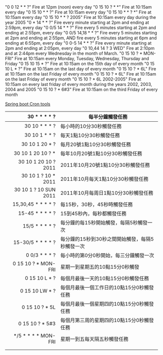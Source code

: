 "0 0 12 * * ?" Fire at 12pm (noon) every day
"0 15 10 ? * *" Fire at 10:15am every day
"0 15 10 * * ?" Fire at 10:15am every day
"0 15 10 * * ? *" Fire at 10:15am every day
"0 15 10 * * ? 2005" Fire at 10:15am every day during the year 2005
"0 * 14 * * ?" Fire every minute starting at 2pm and ending at 2:59pm, every day
"0 0/5 14 * * ?" Fire every 5 minutes starting at 2pm and ending at 2:55pm, every day
"0 0/5 14,18 * * ?" Fire every 5 minutes starting at 2pm and ending at 2:55pm, AND fire every 5 minutes starting at 6pm and ending at 6:55pm, every day
"0 0-5 14 * * ?" Fire every minute starting at 2pm and ending at 2:05pm, every day
"0 10,44 14 ? 3 WED" Fire at 2:10pm and at 2:44pm every Wednesday in the month of March.
"0 15 10 ? * MON-FRI" Fire at 10:15am every Monday, Tuesday, Wednesday, Thursday and Friday
"0 15 10 15 * ?" Fire at 10:15am on the 15th day of every month
"0 15 10 L * ?" Fire at 10:15am on the last day of every month
"0 15 10 ? * 6L" Fire at 10:15am on the last Friday of every month
"0 15 10 ? * 6L" Fire at 10:15am on the last Friday of every month
"0 15 10 ? * 6L 2002-2005" Fire at 10:15am on every last friday of every month during the years 2002, 2003, 2004 and 2005
"0 15 10 ? * 6#3" Fire at 10:15am on the third Friday of every month


[Spring boot Cron tools](http://www.cronmaker.com/)

|          30 * * * * ? | 每半分鐘觸發任務                                |
| --------------------: | ----------------------------------------------- |
|         30 10 * * * ? | 每小時的10分30秒觸發任務                        |
|         30 10 1 * * ? | 每天1點10分30秒觸發任務                         |
|        30 10 1 20 * ? | 每月20號1點10分30秒觸發任務                     |
|     30 10 1 20 10 ? * | 每年10月20號1點10分30秒觸發任務                 |
|  30 10 1 20 10 ? 2011 | 2011年10月20號1點10分30秒觸發任務               |
|   30 10 1 ? 10 * 2011 | 2011年10月每天1點10分30秒觸發任務               |
| 30 10 1 ? 10 SUN 2011 | 2011年10月每周日1點10分30秒觸發任務             |
|    15,30,45 * * * * ? | 每15秒，30秒，45秒時觸發任務                    |
|       15-45 * * * * ? | 15到45秒內，每秒都觸發任務                      |
|        15/5 * * * * ? | 每分鐘的每15秒開始觸發，每隔5秒觸發一次         |
|     15-30/5 * * * * ? | 每分鐘的15秒到30秒之間開始觸發，每隔5秒觸發一次 |
|         0 0/3 * * * ? | 每小時的第0分0秒開始，每三分鐘觸發一次          |
|   0 15 10 ? * MON-FRI | 星期一到星期五的10點15分0秒觸發                 |
|         0 15 10 L * ? | 每個月最後一天的10點15分0秒觸發任務             |
|        0 15 10 LW * ? | 每個月最後一個工作日的10點15分0秒觸發任務       |
|        0 15 10 ? * 5L | 每個月最後一個星期四的10點15分0秒觸發任務       |
|       0 15 10 ? * 5#3 | 每個月第三周的星期四的10點15分0秒觸發任務       |
|   */5 * * * * MON-FRI | 星期一到五每天隔五秒觸發任務                    |
|                       |                                                 |
|                       |                                                 |
